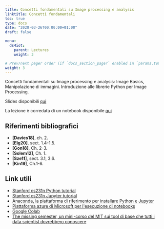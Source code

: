```yaml
---
title: Concetti fondamentali su Image processing e analysis
linktitle: Concetti fondamentali
toc: true
type: docs
date: "2020-03-26T00:00:00+01:00"
draft: false

menu:
  ds4iot:
    parent: Lectures
    weight: 3

# Prev/next pager order (if `docs_section_pager` enabled in `params.toml`)
weight: 3
---
```


Concetti fondamentali su Image processing e analysis: Image Basics, Manipolazione di immagini. Introduzione alle librerie Python per Image Processing. 

Slides disponibili [qui](../pdf/2.Image_fundamentals.pdf)

La lezione è corredata di un notebook disponibile [qui](https://github.com/gmanco/cv_notebooks/blob/master/1.Image_fundamentals.ipynb)



## Riferimenti bibliografici

- **[Davies18]**, ch. 2. 
- **[Elg20]**, sect. 1.4-1.5. 
- **[Gon18]**, Ch. 2-3. 
- **[Solem12]**, Ch. 1.
- **[Sze11]**, sect. 3.1, 3.6.
- **[Kin19]**, Ch.1-6.

## Link utili

- [Stanford cs231n Python tutorial](http://cs231n.github.io/python-numpy-tutorial/)
- [Stanford cs231n Jupyter tutorial](http://cs231n.github.io/ipython-tutorial/)
- [Anaconda, la piattaforma di riferimento per installare Python e Jupyter](https://www.anaconda.com/)
- [Piattaforma azure di Microsoft per l'esecuzione di notebooks](https://notebooks.azure.com/)
- [Google Colab](https://colab.research.google.com/notebooks/intro.ipynb)
- [The missing semester, un mini-corso del MIT sui tool di base che tutti i data scientist dovrebbero conoscere](https://missing.csail.mit.edu/?fbclid=IwAR0N3s-DbRLrSWW3tB1L5iu_thdiEtFuL7cGUwxyOL-yc7skytSDGdT9ZAo)